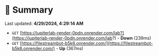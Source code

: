 # 📖 Summary
Last updated: **4/29/2024, 4:29:14 AM**

- `GET` [https://jupiterlab-render-0pdn.onrender.com/lab?](https://jupiterlab-render-0pdn.onrender.com/lab?) - **Down** (239ms)
- `GET` [https://filestreambot-b5k6.onrender.com/](https://filestreambot-b5k6.onrender.com/) - **Up** (367ms)
